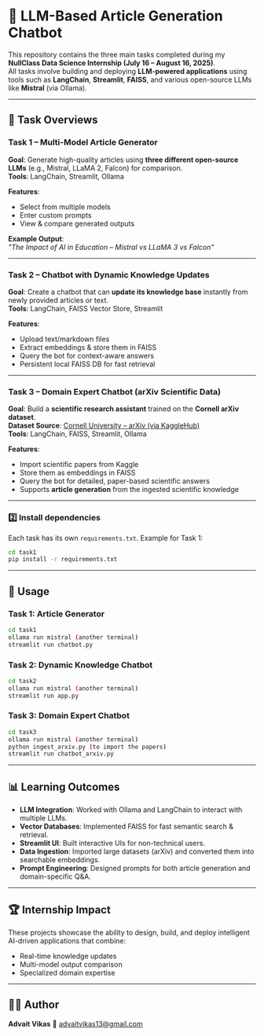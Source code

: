 
# 🚀 LLM-Based Article Generation Chatbot

This repository contains the three main tasks completed during my **NullClass Data Science Internship (July 16 – August 16, 2025)**.  
All tasks involve building and deploying **LLM-powered applications** using tools such as **LangChain**, **Streamlit**, **FAISS**, and various open-source LLMs like **Mistral** (via Ollama).

---

## 📝 Task Overviews

### **Task 1 – Multi-Model Article Generator**
**Goal**: Generate high-quality articles using **three different open-source LLMs** (e.g., Mistral, LLaMA 2, Falcon) for comparison.  
**Tools**: LangChain, Streamlit, Ollama  

**Features**:
- Select from multiple models
- Enter custom prompts
- View & compare generated outputs  

**Example Output**:  
*"The Impact of AI in Education – Mistral vs LLaMA 3 vs Falcon"*

---

### **Task 2 – Chatbot with Dynamic Knowledge Updates**
**Goal**: Create a chatbot that can **update its knowledge base** instantly from newly provided articles or text.  
**Tools**: LangChain, FAISS Vector Store, Streamlit  

**Features**:
- Upload text/markdown files
- Extract embeddings & store them in FAISS
- Query the bot for context-aware answers
- Persistent local FAISS DB for fast retrieval

---

### **Task 3 – Domain Expert Chatbot (arXiv Scientific Data)**
**Goal**: Build a **scientific research assistant** trained on the **Cornell arXiv dataset**.  
**Dataset Source**: [Cornell University – arXiv (via KaggleHub)](https://www.kaggle.com/datasets/Cornell-University/arxiv)  
**Tools**: LangChain, FAISS, Streamlit, Ollama  

**Features**:
- Import scientific papers from Kaggle
- Store them as embeddings in FAISS
- Query the bot for detailed, paper-based scientific answers
- Supports **article generation** from the ingested scientific knowledge

---

### 2️⃣ Install dependencies

Each task has its own `requirements.txt`. Example for Task 1:

```bash
cd task1
pip install -r requirements.txt
```

---

## 🚀 Usage

### Task 1: Article Generator

```bash
cd task1
ollama run mistral (another terminal) 
streamlit run chatbot.py
```

### Task 2: Dynamic Knowledge Chatbot

```bash
cd task2
ollama run mistral (another terminal) 
streamlit run app.py
```

### Task 3: Domain Expert Chatbot

```bash
cd task3
ollama run mistral (another terminal)
python ingest_arxiv.py (to import the papers)
streamlit run chatbot_arxiv.py
```

---

## 📊 Learning Outcomes

* **LLM Integration**: Worked with Ollama and LangChain to interact with multiple LLMs.
* **Vector Databases**: Implemented FAISS for fast semantic search & retrieval.
* **Streamlit UI**: Built interactive UIs for non-technical users.
* **Data Ingestion**: Imported large datasets (arXiv) and converted them into searchable embeddings.
* **Prompt Engineering**: Designed prompts for both article generation and domain-specific Q\&A.

---

## 🏆 Internship Impact

These projects showcase the ability to design, build, and deploy intelligent AI-driven applications that combine:

* Real-time knowledge updates
* Multi-model output comparison
* Specialized domain expertise

---

## 👨‍💻 Author

**Advait Vikas**
📧 [advaitvikas13@gmail.com](mailto:advaitvikas13@gmail.com)

